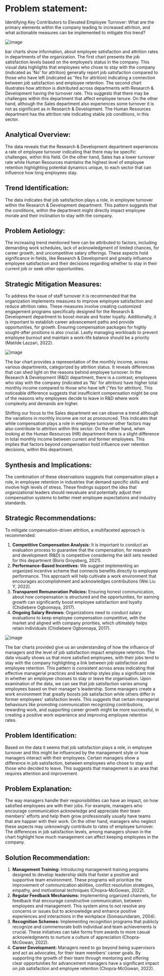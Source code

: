 # Problem statement:
Identifying Key Contributors to Elevated Employee Turnover: What are the primary elements within the company leading to increased attrition, and what actionable measures can be implemented to mitigate this trend?

![image](https://github.com/user-attachments/assets/0f961d1f-be15-4e6a-a995-fcdbdc1c0792)

bar charts show information, about employee satisfaction and attrition rates in departments of the organization. The first chart presents the job satisfaction levels based on the employee’s status in the company. This visual data highlights that employees who chose to stay with the company (indicated as 'No' for attrition) generally report job satisfaction compared to those who have left (indicated as 'Yes for attrition) indicating a connection between job satisfaction and employee retention.
The second chart illustrates how attrition is distributed across departments with Research & Development having the turnover rate. This suggests that there may be challenges within this department that affect employee tenure. On the other hand, although the Sales department also experiences some turnover it is not as significant as in Research & Development. The Human Resources department has the attrition rate indicating stable job conditions, in this sector.

## Analytical Overview:

The data reveals that the Research & Development department experiences a rate of employee turnover indicating that there may be specific challenges, within this field. On the other hand, Sales has a lower turnover rate while Human Resources maintains the highest level of employee retention highlighting potential dynamics unique, to each sector that can influence how long employees stay.

## Trend Identification: 
The data indicates that job satisfaction plays a role, in employee turnover within the Research & Development department. This pattern suggests that the conditions, within the department might directly impact employee morale and their inclination to stay with the company.

## Problem Aetiology:
The increasing trend mentioned here can be attributed to factors, including demanding work schedules, lack of acknowledgment of limited chances, for career growth, and uncompetitive salary offerings. These aspects hold significance in fields, like Research & Development and greatly influence employee satisfaction and their decisions regarding whether to stay in their current job or seek other opportunities.

## Strategic Mitigation Measures:
To address the issue of staff turnover it is recommended that the organization implements measures to improve employee satisfaction and reduce attrition rates. These measures involve creating customized engagement programs specifically designed for the Research & Development department to boost morale and foster loyalty. Additionally, it is important to establish career advancement paths and provide opportunities, for growth. Ensuring compensation packages for highly sought-after positions is also crucial. Lastly managing workloads to prevent employee burnout and maintain a work-life balance should be a priority (Matilde Lazzari, 2022).

![image](https://github.com/user-attachments/assets/0c3e74f5-3a1a-4619-b75f-916a4682d2e6)

The bar chart provides a representation of the monthly income, across various departments, categorized by attrition status. It reveals differences that can shed light on the reasons behind employee turnover. In the Research & Development (R&D) department, there is a contrast; employees who stay with the company (indicated as 'No' for attrition) have higher total monthly income compared to those who have left ('Yes for attrition). This noticeable difference suggests that insufficient compensation might be one of the reasons why employees decide to leave in R&D where work complexity and demands are higher.
 
Shifting our focus to the Sales department we can observe a trend although the variations in monthly income are not as pronounced. This indicates that while compensation plays a role in employee turnover other factors may also contribute to attrition within this sector.
On the other hand, when looking at the Human Resources (HR) department there is a slight difference in total monthly income between current and former employees. This implies that factors beyond compensation hold influence over retention decisions, within this department.

## Synthesis and Implications:

The combination of these observations suggests that compensation plays a role, in employee retention in industries that demand specific skills and involve high levels of stress. These findings support the idea that organizational leaders should reevaluate and potentially adjust their compensation systems to better meet employee expectations and industry standards.

## Strategic Recommendations:

To mitigate compensation-driven attrition, a multifaceted approach is recommended:

1. **Competitive Compensation Analysis:** It is important to conduct an evaluation process to guarantee that the compensation, for research and development (R&D) is competitive considering the skill sets needed for this department (Boris Groysberg, 2021).
2. **Performance-Based Incentives:** We suggest implementing an organized incentive scheme that connects benefits directly to employee performance. This approach will help cultivate a work environment that encourages accomplishment and acknowledges contributions (Wei Liu Y, 2022).
3. **Transparent Remuneration Policies:** Ensuring honest communication, about how compensation is structured and the opportunities, for earning growth can significantly boost employee satisfaction and loyalty (Chidiebere Ogbonnaya, 2017).
4. **Ongoing Salary Reviews:** Organizations need to conduct salary evaluations to keep employee compensation competitive, with the market and aligned with company priorities, which ultimately helps retain individuals (Chidiebere Ogbonnaya, 2017).


![image](https://github.com/user-attachments/assets/b04d8d1f-4fd8-4da5-a68b-1cc9747b8d1c)

The bar charts provided give us an understanding of how the influence of managers and the level of job satisfaction impact employee retention. The data visually shows us that more satisfied employees, with their jobs tend to stay with the company highlighting a link between job satisfaction and employee retention. This pattern is consistent across areas indicating that effective managerial practices and leadership styles play a significant role in whether an employee chooses to stay or leave the organisation.
Upon examination of the data, we can see that job satisfaction varies among employees based on their manager's leadership. Some managers create a work environment that greatly boosts job satisfaction while others differ in former employees' satisfaction levels. This suggests that certain managerial behaviours like promoting communication recognizing contributions, rewarding work, and supporting career growth might be more successful, in creating a positive work experience and improving employee retention rates.

## Problem Identification:

Based on the data it seems that job satisfaction plays a role, in employee turnover and this might be influenced by the management style or how managers interact with their employees. Certain managers show a difference in job satisfaction, between employees who chose to stay and those who decided to leave. This suggests that management is an area that requires attention and improvement.

## Problem Explanation:
The way managers handle their responsibilities can have an impact, on how satisfied employees are with their jobs. For example, managers who encourage communication acknowledge and appreciate their team members' efforts and help them grow professionally usually have teams that are happier with their work. On the other hand, managers who neglect these aspects may unknowingly contribute to rates of employee turnover. The differences in job satisfaction levels, among managers shown in the chart highlight how much management can affect keeping employees in the company.

## Solution Recommendation:
1. **Management Training:** Introducing management training programs designed to develop leadership skills that foster a positive and supportive team environment. These programs will prioritize the improvement of communication abilities, conflict resolution strategies, empathy, and motivational techniques (Chopra-McGowan, 2022).
2. **Regular Feedback Mechanisms:** Implementing organized channels, for feedback that encourage constructive communication, between employees and management. This system aims to not resolve any concerns or issues but to acknowledge and enhance positive experiences and interactions in the workplace (Somasundaram, 2004).
3. **Recognition Schemes:** Implementing recognition programs that publicly recognize and commemorate both individual and team achievements is crucial. These initiatives can take forms from awards to more casual acknowledgments to nurture a culture of appreciation (Chopra-McGowan, 2022).
4. **Career Development:** Managers need to go beyond being supervisors and act as advocates, for their team members' career goals. By supporting the growth of their team through mentoring and offering clear opportunities for advancement managers have a significant impact on job satisfaction and employee retention (Chopra-McGowan, 2022).

